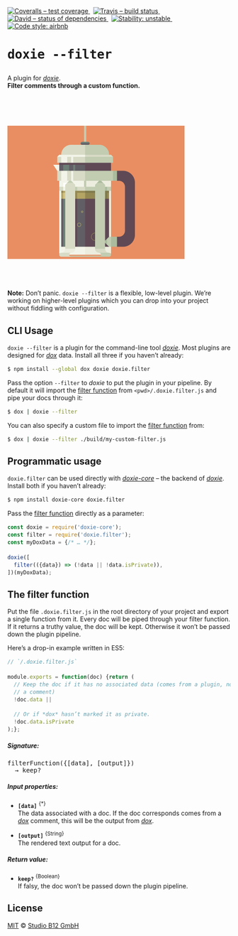 [![Coveralls – test coverage
](https://img.shields.io/coveralls/studio-b12/doxie.filter.svg?style=flat-square)
](https://coveralls.io/r/studio-b12/doxie.filter)
 [![Travis – build status
](https://img.shields.io/travis/studio-b12/doxie.filter/master.svg?style=flat-square)
](https://travis-ci.org/studio-b12/doxie.filter)
 [![David – status of dependencies
](https://img.shields.io/david/studio-b12/doxie.filter.svg?style=flat-square)
](https://david-dm.org/studio-b12/doxie.filter)
 [![Stability: unstable
](https://img.shields.io/badge/stability-unstable-yellowgreen.svg?style=flat-square)
](https://nodejs.org/api/documentation.html#documentation_stability_index)
 [![Code style: airbnb
](https://img.shields.io/badge/code%20style-airbnb-blue.svg?style=flat-square)
](https://github.com/airbnb/javascript)




<h1                                                                 id="/"><pre>
doxie --filter
</pre></h1>


A plugin for *[doxie][]*.  
**Filter comments through a custom function.**


[doxie]:  http://npm.im/doxie



<p><a
  title="Graphic by the great Justin Mezzell"
  href="http://justinmezzell.tumblr.com/post/57086283476"
  >
  <br/>
  <br/>
  <br/>
  <br/>
  <img
    alt="lightweight"
    src="Readme/Filter.gif"
    width="400"
    height="300"
  />
  <br/>
  <br/>
  <br/>
  <br/>
</a></p>




**Note:** Don’t panic. `doxie --filter` is a flexible, low-level plugin. We’re working on higher-level plugins which you can drop into your project without fiddling with configuration.




CLI Usage
---------
`doxie --filter` is a plugin for the command-line tool *[doxie][]*. Most plugins are designed for *[dox][]* data. Install all three if you haven’t already:

```sh
$ npm install --global dox doxie doxie.filter
```


Pass the option `--filter` to *doxie* to put the plugin in your pipeline. By default it will import the [filter function][] from `<pwd>/.doxie.filter.js` and pipe your docs through it:

```sh
$ dox | doxie --filter
```


You can also specify a custom file to import the [filter function][] from:

```sh
$ dox | doxie --filter ./build/my-custom-filter.js
```


[dox]:              http://npm.im/dox
[filter function]:  #/filter-function




Programmatic usage
------------------

`doxie.filter` can be used directly with *[doxie-core][]* – the backend of *[doxie][]*. Install both if you haven’t already:

```sh
$ npm install doxie-core doxie.filter
```


Pass the [filter function][] directly as a parameter:

```js
const doxie = require('doxie-core');
const filter = require('doxie.filter');
const myDoxData = {/* … */};

doxie([
  filter(({data}) => (!data || !data.isPrivate)),
])(myDoxData);
```


[doxie-core]:  http://npm.im/doxie-core




<a                                                    id="/filter-function"></a>
The filter function
-------------------

Put the file `.doxie.filter.js` in the root directory of your project and export a single function from it. Every doc will be piped through your filter function. If it returns a truthy value, the doc will be kept. Otherwise it won’t be passed down the plugin pipeline.

Here’s a drop-in example written in ES5:

```js
// `/.doxie.filter.js`

module.exports = function(doc) {return (
  // Keep the doc if it has no associated data (comes from a plugin, not from
  // a comment)
  !doc.data ||

  // Or if *dox* hasn’t marked it as private.
  !doc.data.isPrivate
);};
```



<h5                                             id="/filter-function/signature">
Signature:
</h5>

<pre>
filterFunction({[data], [output]})
  → keep?
</pre>


<h5                                                 id="/filter-function/input">
Input properties:
</h5>

* **`[data]`**
  <sup>{&ast;}</sup>  
  The data associated with a doc. If the doc corresponds comes from a *[dox][]* comment, this will be the output from *[dox][]*.

* **`[output]`**
  <sup>{String}</sup>  
  The rendered text output for a doc.


<h5                                          id="/filter-function/return-value">
Return value:
</h5>

* **`keep?`**
  <sup>{Boolean}</sup>  
  If falsy, the doc won’t be passed down the plugin pipeline.




License
-------

[MIT][] © [Studio B12 GmbH][]

[MIT]: ./License.md
[Studio B12 GmbH]: http://studio-b12.de
